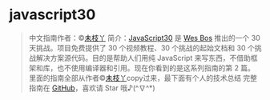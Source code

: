 # javascript30
> 中文指南作者：©[未枝丫](https://github.com/soyaine)
> 简介：[JavaScript30](https://javascript30.com) 是 [Wes Bos](https://github.com/wesbos) 推出的一个 30 天挑战。项目免费提供了 30 个视频教程、30 个挑战的起始文档和 30 个挑战解决方案源代码。目的是帮助人们用纯 JavaScript 来写东西，不借助框架和库，也不使用编译器和引用。现在你看到的是这系列指南的第 2 篇。
> 里面的指南全部从作者©[未枝丫](https://github.com/soyaine)copy过来，最下面有个人的技术总结
> 完整指南在 [GitHub](https://github.com/soyaine/JavaScript30)，喜欢请 Star 哦♪(^∇^*)
